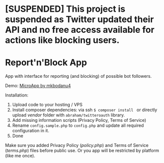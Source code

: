 **[SUSPENDED] This project is suspended as Twitter updated their API and no free access available for actions like blocking users.**
==============================

# Report'n'Block App
App with interface for reporting (and blocking) of possible bot followers.

Demo: [MicroApp by mkbodanu4](https://apps.manko.pro/report-n-block/)

Installation:
1. Upload code to your hosting / VPS
2. Install composer dependencies: via ssh `$ composer install ` or directly upload *vendor* folder with `abraham/twitteroauth` library.
3. Add missing information scripts (Privacy Policy, Terms of Service)
4. Rename `config.sample.php` to `config.php` and update all required configuration in it.
5. Done

Make sure you added Privacy Policy (*policy.php*) and Terms of Service (*terms.php*) files before public use.
Or you app will be restricted by platform (like me once).
